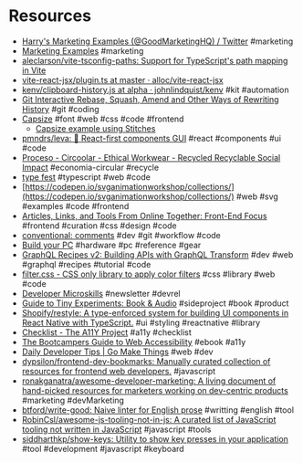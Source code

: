 # Resources

- [Harry's Marketing Examples \(@GoodMarketingHQ\) / Twitter](https://twitter.com/GoodMarketingHQ) #marketing
- [Marketing Examples](https://marketingexamples.com/) #marketing
- [aleclarson/vite\-tsconfig\-paths: Support for TypeScript's path mapping in Vite](https://github.com/aleclarson/vite-tsconfig-paths)
- [vite\-react\-jsx/plugin\.ts at master · alloc/vite\-react\-jsx](https://github.com/alloc/vite-react-jsx/blob/master/src/plugin.ts)
- [kenv/clipboard\-history\.js at alpha · johnlindquist/kenv](https://github.com/johnlindquist/kenv/blob/alpha/scripts/clipboard-history.js) #kit #automation
- [Git Interactive Rebase, Squash, Amend and Other Ways of Rewriting History](https://thoughtbot.com/blog/git-interactive-rebase-squash-amend-rewriting-history) #git #coding
- [Capsize](https://seek-oss.github.io/capsize/) #font #web #css #code #frontend
  - [Capsize example using Stitches](https://codesandbox.io/s/capsize-typography-system-stitches-6w74m?file=/src/stitches.config.ts)
- [pmndrs/leva: 🌋 React\-first components GUI](https://github.com/pmndrs/leva) #react #components #ui #code
- [Proceso \- Circoolar \- Ethical Workwear \- Recycled Recyclable Social Impact](https://circoolar.es/proceso/) #economia-circular #recycle
- [type fest](https://github.com/sindresorhus/type-fest) #typescript #web #code
- [https://codepen.io/svganimationworkshop/collections/](https://codepen.io/svganimationworkshop/collections/) #web #svg #examples #code #frontend
- [Articles, Links, and Tools From Online Together: Front\-End Focus](https://aneventapart.com/news/post/resources-from-front-end-focus) #frontend #curation #css #design #code
- [conventional\: comments](https://conventionalcomments.org) #dev #git #workflow #code
- [Build your PC](https://www.logicalincrements.com) #hardware #pc #reference #gear
- [GraphQL Recipes v2: Building APIs with GraphQL Transform](https://dev.to/open-graphql/graphql-recipes-building-apis-with-graphql-transform-3jp0) #dev #web #graphql #recipes #tutorial #code
- [filter.css \- CSS only library to apply color filters](https://bansal.io/filters-css) #css #library #web #code
- [Developer Microskills](https://developermicroskills.com/) #newsletter #devrel
- [Guide to Tiny Experiments: Book & Audio](https://learn.samjulien.com/guide-to-tiny-experiments) #sideproject #book #product
- [Shopify/restyle: A type\-enforced system for building UI components in React Native with TypeScript\.](https://github.com/Shopify/restyle) #ui #styling #reactnative #library
- [Checklist \- The A11Y Project](https://www.a11yproject.com/checklist/) #a11y #checklist
- [The Bootcampers Guide to Web Accessibility](https://a11y-with-lindsey.ck.page/products/pre-order-the-bootcampers-guide-to-web) #ebook #a11y
- [Daily Developer Tips \| Go Make Things](https://gomakethings.com/articles/) #web #dev
- [dypsilon/frontend\-dev\-bookmarks: Manually curated collection of resources for frontend web developers\.](https://github.com/dypsilon/frontend-dev-bookmarks) #javascript
- [ronakganatra/awesome\-developer\-marketing: A living document of hand\-picked resources for marketers working on dev\-centric products](https://github.com/ronakganatra/awesome-developer-marketing) #marketing #devMarketing
- [btford/write\-good: Naive linter for English prose](https://github.com/btford/write-good) #writting #english #tool
- [RobinCsl/awesome\-js\-tooling\-not\-in\-js: A curated list of JavaScript tooling not written in JavaScript](https://github.com/RobinCsl/awesome-js-tooling-not-in-js) #javascript #tools
- [siddharthkp/show\-keys: Utility to show key presses in your application](https://github.com/siddharthkp/show-keys) #tool #development #javascript #keyboard
